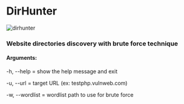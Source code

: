 # DirHunter
![dirhunter](https://i.imgur.com/E2hqvEv.png)
### Website directories discovery with brute force technique
#### Arguments:

  -h, --help = show the help message and exit
  
  -u, --url = target URL (ex: testphp.vulnweb.com)
  
  -w, --wordlist = wordlist path to use for brute force
